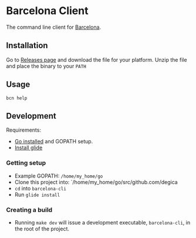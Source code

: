# Barcelona Client

The command line client for [Barcelona](https://github.com/degica/barcelona).

## Installation

Go to [Releases page](https://github.com/degica/barcelona-cli/releases) and download the file for your platform.
Unzip the file and place the binary to your `PATH`

## Usage

`bcn help`

## Development

Requirements:

- [Go installed](https://golang.org/doc/install) and GOPATH setup.  
- [Install glide](https://github.com/Masterminds/glide#install)  

### Getting setup

- Example GOPATH: `/home/my_home/go`
- Clone this project into: `/home/my_home/go/src/github.com/degica
- `cd` into `barcelona-cli`
- Run `glide install`

### Creating a build

- Running `make dev` will issue a development executable, `barcelona-cli`, in the root of the project.
